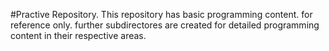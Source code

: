 #Practive Repository.
This repository has basic programming content.
for reference only.
further subdirectores are created for detailed programming content in their respective areas.
